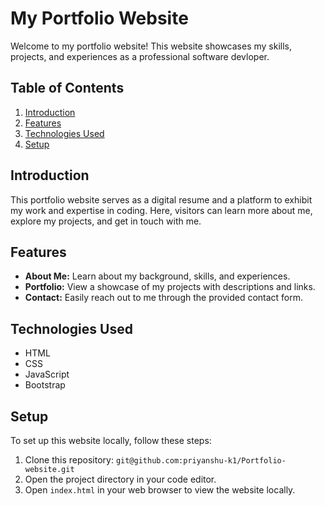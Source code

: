 
# My Portfolio Website

Welcome to my portfolio website! This website showcases my skills, projects, and experiences as a professional software devloper.

## Table of Contents
1. [Introduction](#introduction)
2. [Features](#features)
3. [Technologies Used](#technologies-used)
4. [Setup](#setup)

## Introduction
This portfolio website serves as a digital resume and a platform to exhibit my work and expertise in coding. Here, visitors can learn more about me, explore my projects, and get in touch with me.
## Features
- **About Me:** Learn about my background, skills, and experiences.
- **Portfolio:** View a showcase of my projects with descriptions and links.
- **Contact:** Easily reach out to me through the provided contact form.

## Technologies Used
- HTML
- CSS
- JavaScript
- Bootstrap

## Setup
To set up this website locally, follow these steps:
1. Clone this repository: `git@github.com:priyanshu-k1/Portfolio-website.git`
2. Open the project directory in your code editor.
3. Open `index.html` in your web browser to view the website locally.
